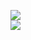[![](https://img.shields.io/badge/Made%20With-Github%20Spray-lightgrey.svg?style=for-the-badge&logo=github)](https://github.com/Annihil/github-spray#9548)  
[![](https://i.imgur.com/2DrTn0Z.gif)](https://github.com/Annihil/github-spray)